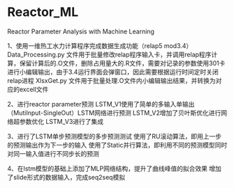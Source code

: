 # Reactor_ML
Reactor Parameter Analysis with Machine Learning

1、使用一维热工水力计算程序完成数据生成功能（relap5 mod3.4）
Data_Processing.py 文件用于批量修改relap程序输入卡，并调用relap程序计算，保留计算后的.O文件，删除占用量大的.R文件，需要对记录的参数使用301卡进行小编辑输出，由于3.4运行界面会弹窗口，因此需要根据运行时间定时关闭relap进程
XlsxGet.py 文件用于批量处理.O文件内小编辑输出结果，并转换为对应的excell文件

2、进行reactor parameter预测
LSTM_V1使用了简单的多输入单输出（MutiInput-SingleOut）LSTM网络进行预测
LSTM_V2增加了贝叶斯优化进行网络超参数优化
LSTM_V3进行了集成

3、进行了LSTM单步预测模型的多步预测测试
使用了RU滚动算法，即用上一步的预测输出作为下一步的输入
使用了Static并行算法，即利用不同的预测模型同时对同一输入值进行不同步长的预测

4、在lstm模型的基础上添加了MLP网络结构，提升了曲线峰值的拟合效果
增加了slide形式的数据输入，完成seq2seq模拟
